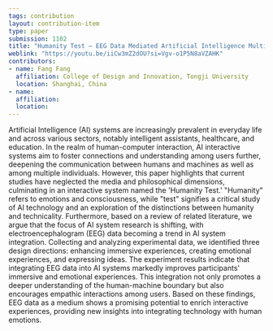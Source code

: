```yaml
---
tags: contribution
layout: contribution-item
type: paper
submission: 1102
title: "Humanity Test — EEG Data Mediated Artificial Intelligence Multiplayer Interactive System"
weblink: "https://youtu.be/iiCw3mZ2dOU?si=Vgv-o1P5N8aVZAHK"
contributors: 
- name: Fang Fang
  affiliation: College of Design and Innovation, Tongji University
  location: Shanghai, China
- name: 
  affiliation: 
  location: 
---
```


Artificial Intelligence (AI) systems are increasingly prevalent in
everyday life and across various sectors, notably intelligent
assistants, healthcare, and education. In the realm of human-computer
interaction, AI interactive systems aim to foster connections and
understanding among users further, deepening the communication between
humans and machines as well as among multiple individuals. However, this
paper highlights that current studies have neglected the media and
philosophical dimensions, culminating in an interactive system named the
'Humanity Test.' "Humanity" refers to emotions and consciousness,
while "test" signifies a critical study of AI technology and an
exploration of the distinctions between humanity and technicality.
Furthermore, based on a review of related literature, we argue that the
focus of AI system research is shifting, with electroencephalogram (EEG)
data becoming a trend in AI system integration. Collecting and analyzing
experimental data, we identified three design directions: enhancing
immersive experiences, creating emotional experiences, and expressing
ideas. The experiment results indicate that integrating EEG data into AI
systems markedly improves participants' immersive and emotional
experiences. This integration not only promotes a deeper understanding
of the human-machine boundary but also encourages empathic interactions
among users. Based on these findings, EEG data as a medium shows a
promising potential to enrich interactive experiences, providing new
insights into integrating technology with human emotions.


